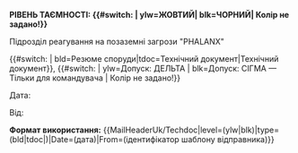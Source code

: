 **РІВЕНЬ ТАЄМНОСТІ: {{#switch: \| ylw=ЖОВТИЙ\| blk=ЧОРНИЙ\| Колір не
задано!}}**

Підрозділ реагування на позаземні загрози "PHALANX"

{{#switch: \| bld=Резюме споруди\|tdoc=Технічний документ\|Технічний
документ}}, {{#switch: \| ylw=Допуск: ДЕЛЬТА \| blk=Допуск: СІГМА —
Тільки для командувача \| Колір не задано!}}

Дата:

Від:

<noinclude> **Формат використання:**
{{MailHeaderUk/Techdoc\|level=(ylw\|blk)\|type=(bld\|tdoc\|)\|Date=(дата)\|From=(ідентифікатор
шаблону відправника)}}</noinclude>